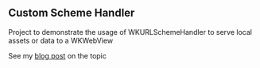 ## Custom Scheme Handler


Project to demonstrate the usage of WKURLSchemeHandler to serve local assets or data to a WKWebView

See my [blog post](https://www.gfrigerio.com/custom-url-schemes-in-a-wkwebview/) on the topic
